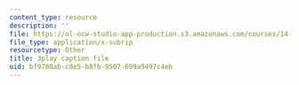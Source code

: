 ```yaml
---
content_type: resource
description: ''
file: https://ol-ocw-studio-app-production.s3.amazonaws.com/courses/14-13-psychology-and-economics-spring-2020/bf9780abc8e5b8fb9507699a9497c4eb_3UTfFMTqH70.srt
file_type: application/x-subrip
resourcetype: Other
title: 3play caption file
uid: bf9780ab-c8e5-b8fb-9507-699a9497c4eb
---
```


